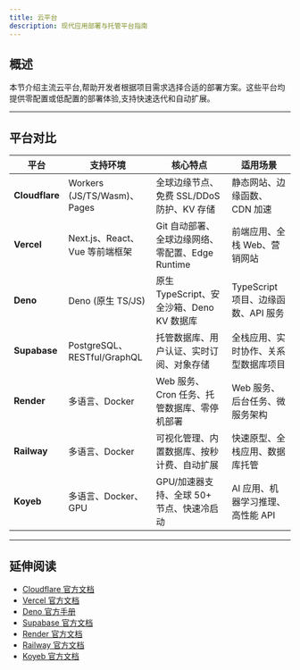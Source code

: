 ```yaml
---
title: 云平台
description: 现代应用部署与托管平台指南
---
```


## 概述

本节介绍主流云平台,帮助开发者根据项目需求选择合适的部署方案。这些平台均提供零配置或低配置的部署体验,支持快速迭代和自动扩展。

---

## 平台对比

| 平台           | 支持环境                       | 核心特点                                         | 适用场景                             |
| -------------- | ------------------------------ | ------------------------------------------------ | ------------------------------------ |
| **Cloudflare** | Workers (JS/TS/Wasm)、Pages    | 全球边缘节点、免费 SSL/DDoS 防护、KV 存储        | 静态网站、边缘函数、CDN 加速         |
| **Vercel**     | Next.js、React、Vue 等前端框架 | Git 自动部署、全球边缘网络、零配置、Edge Runtime | 前端应用、全栈 Web、营销网站         |
| **Deno**       | Deno (原生 TS/JS)              | 原生 TypeScript、安全沙箱、Deno KV 数据库        | TypeScript 项目、边缘函数、API 服务  |
| **Supabase**   | PostgreSQL、RESTful/GraphQL    | 托管数据库、用户认证、实时订阅、对象存储         | 全栈应用、实时协作、关系型数据库项目 |
| **Render**     | 多语言、Docker                 | Web 服务、Cron 任务、托管数据库、零停机部署      | Web 服务、后台任务、微服务架构       |
| **Railway**    | 多语言、Docker                 | 可视化管理、内置数据库、按秒计费、自动扩展       | 快速原型、全栈应用、数据库托管       |
| **Koyeb**      | 多语言、Docker、GPU            | GPU/加速器支持、全球 50+ 节点、快速冷启动        | AI 应用、机器学习推理、高性能 API    |

---

## 延伸阅读

- [Cloudflare 官方文档](https://developers.cloudflare.com/)
- [Vercel 官方文档](https://vercel.com/docs)
- [Deno 官方手册](https://docs.deno.com/)
- [Supabase 官方文档](https://supabase.com/docs)
- [Render 官方文档](https://render.com/docs)
- [Railway 官方文档](https://docs.railway.app/)
- [Koyeb 官方文档](https://www.koyeb.com/docs)
